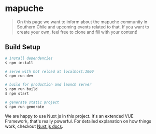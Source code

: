 # mapuche

> On this page we want to inform about the mapuche community in Southern Chile and upcoming events related to that.
  If you want to create your own, feel free to clone and fill with your content!

## Build Setup

``` bash
# install dependencies
$ npm install

# serve with hot reload at localhost:3000
$ npm run dev

# build for production and launch server
$ npm run build
$ npm start

# generate static project
$ npm run generate
```

We are happy to use Nuxt js in this project. It's an extended VUE Framework, that's really powerful.
For detailed explanation on how things work, checkout [Nuxt.js docs](https://nuxtjs.org).
